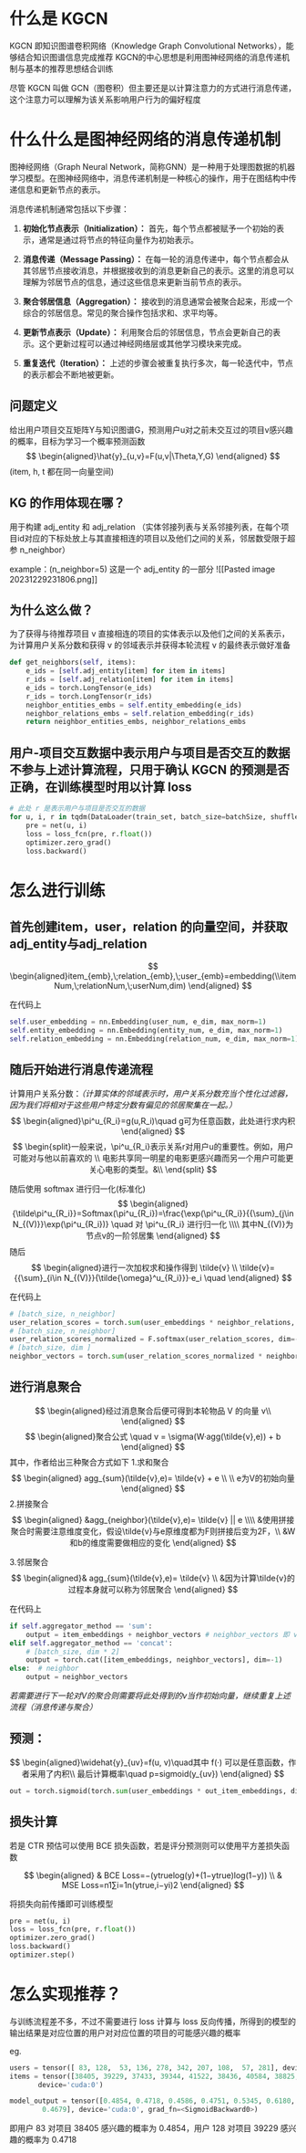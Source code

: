 # 什么是 KGCN

KGCN 即知识图谱卷积网络（Knowledge Graph Convolutional Networks），能够结合知识图谱信息完成推荐
KGCN的中心思想是利用图神经网络的消息传递机制与基本的推荐思想结合训练

尽管 KGCN 叫做 GCN（图卷积）但主要还是以计算注意力的方式进行消息传递，这个注意力可以理解为该关系影响用户行为的偏好程度

# 什么什么是图神经网络的消息传递机制
图神经网络（Graph Neural Network，简称GNN）是一种用于处理图数据的机器学习模型。在图神经网络中，消息传递机制是一种核心的操作，用于在图结构中传递信息和更新节点的表示。

消息传递机制通常包括以下步骤：

1. **初始化节点表示（Initialization）：** 首先，每个节点都被赋予一个初始的表示，通常是通过将节点的特征向量作为初始表示。
    
2. **消息传递（Message Passing）：** 在每一轮的消息传递中，每个节点都会从其邻居节点接收消息，并根据接收到的消息更新自己的表示。这里的消息可以理解为邻居节点的信息，通过这些信息来更新当前节点的表示。
    
3. **聚合邻居信息（Aggregation）：** 接收到的消息通常会被聚合起来，形成一个综合的邻居信息。常见的聚合操作包括求和、求平均等。
    
4. **更新节点表示（Update）：** 利用聚合后的邻居信息，节点会更新自己的表示。这个更新过程可以通过神经网络层或其他学习模块来完成。
    
5. **重复迭代（Iteration）：** 上述的步骤会被重复执行多次，每一轮迭代中，节点的表示都会不断地被更新。


## 问题定义
给出用户项目交互矩阵Y与知识图谱G，预测用户u对之前未交互过的项目v感兴趣的概率，目标为学习一个概率预测函数
$$
\begin{aligned}\hat{y}_{u,v}=F(u,v|\Theta,Y,G)
\end{aligned}
$$
(item, h, t 都在同一向量空间)

## KG 的作用体现在哪？
用于构建 adj_entity 和 adj_relation （实体邻接列表与关系邻接列表，在每个项目id对应的下标处放上与其直接相连的项目以及他们之间的关系，邻居数受限于超参 n_neighbor）

example：(n_neighbor=5)
这是一个 adj_entity 的一部分
![[Pasted image 20231229231806.png]]

## 为什么这么做？
为了获得与待推荐项目 v 直接相连的项目的实体表示以及他们之间的关系表示，为计算用户关系分数和获得 v 的邻域表示并获得本轮流程 v 的最终表示做好准备
````python
def get_neighbors(self, items):  
    e_ids = [self.adj_entity[item] for item in items]  
    r_ids = [self.adj_relation[item] for item in items]  
    e_ids = torch.LongTensor(e_ids)  
    r_ids = torch.LongTensor(r_ids)  
    neighbor_entities_embs = self.entity_embedding(e_ids)  
    neighbor_relations_embs = self.relation_embedding(r_ids)  
    return neighbor_entities_embs, neighbor_relations_embs
````

## 用户-项目交互数据中表示用户与项目是否交互的数据不参与上述计算流程，只用于确认 KGCN 的预测是否正确，在训练模型时用以计算 loss
````python
# 此处 r 是表示用户与项目是否交互的数据
for u, i, r in tqdm(DataLoader(train_set, batch_size=batchSize, shuffle=True)):
	pre = net(u, i)  
	loss = loss_fcn(pre, r.float())  
	optimizer.zero_grad()  
	loss.backward()
````

# 怎么进行训练

## 首先创建item，user，relation 的向量空间，并获取adj_entity与adj_relation

$$
\begin{aligned}item_{emb},\;relation_{emb},\;user_{emb}=embedding(\\itemNum,\;relationNum,\;userNum,dim)
\end{aligned}
$$

在代码上
````python
self.user_embedding = nn.Embedding(user_num, e_dim, max_norm=1)  
self.entity_embedding = nn.Embedding(entity_num, e_dim, max_norm=1)  
self.relation_embedding = nn.Embedding(relation_num, e_dim, max_norm=1)
````

## 随后开始进行消息传递流程

计算用户关系分数：*（计算实体的邻域表示时，用户关系分数充当个性化过滤器，因为我们将相对于这些用户特定分数有偏见的邻居聚集在一起。）*
$$
\begin{aligned}\pi^u_{R_i}=g(u,R_i)\quad g可为任意函数，此处进行求内积
\end{aligned}
$$
$$
\begin{split}一般来说，\pi^u_{R_i}表示关系r对用户u的重要性。例如，用户可能对与他以前喜欢的 \\
电影共享同一明星的电影更感兴趣而另一个用户可能更关心电影的类型。&\\
\end{split}
$$

随后使用 softmax 进行归一化(标准化)
$$
\begin{aligned}{\tilde\pi^u_{R_i}}=Softmax(\pi^u_{R_i})=\frac{\exp(\pi^u_{R_i}}{{\sum}_{j\in N_{(V)}}\exp(\pi^u_{R_i})} \quad 对 \pi^u_{R_i} 进行归一化 \\\\ 其中N_{(V)}为节点v的一阶邻居集
\end{aligned}
$$
随后
$$
\begin{aligned}进行一次加权求和操作得到 \tilde{v} \\
\tilde{v}={{\sum}_{i\in N_{(V)}}{\tilde{\omega}^u_{R_i}}}·e_i \quad 
\end{aligned}
$$


在代码上
````python
# [batch_size, n_neighbor]  
user_relation_scores = torch.sum(user_embeddings * neighbor_relations, dim=2)  
# [batch_size, n_neighbor]  
user_relation_scores_normalized = F.softmax(user_relation_scores, dim=-1)
# [batch_size, dim ]  
neighbor_vectors = torch.sum(user_relation_scores_normalized * neighbor_entitys, dim=1)
````

## 进行消息聚合
$$
\begin{aligned}经过消息聚合后便可得到本轮物品 V 的向量 v\\
\end{aligned}
$$
$$
\begin{aligned}聚合公式 \quad v = \sigma(W·agg(\tilde{v},e)) + b
\end{aligned}
$$
其中，作者给出三种聚合方式如下
1.求和聚合
$$
\begin{aligned} agg_{sum}(\tilde{v},e)= \tilde{v} + e \\
\\ e为V的初始向量
\end{aligned}
$$
2.拼接聚合
$$
\begin{aligned} &agg_{neighbor}(\tilde{v},e)= \tilde{v} || e \\\\
&使用拼接聚合时需要注意维度变化，假设\tilde{v}与e原维度都为F则拼接后变为2F，\\ &W和b的维度需要做相应的变化
\end{aligned}
$$

3.邻居聚合
$$
\begin{aligned}& agg_{sum}(\tilde{v},e)= \tilde{v} \\
&因为计算\tilde{v}的过程本身就可以称为邻居聚合
\end{aligned}
$$

在代码上
````python
if self.aggregator_method == 'sum':  
    output = item_embeddings + neighbor_vectors # neighbor_vectors 即 v波浪
elif self.aggregator_method == 'concat':  
    # [batch_size, dim * 2]  
    output = torch.cat([item_embeddings, neighbor_vectors], dim=-1)  
else:  # neighbor  
    output = neighbor_vectors
````

*若需要进行下一轮对V的聚合则需要将此处得到的v当作初始向量，继续重复上述流程（消息传递与聚合）*

## 预测：
$$
\begin{aligned}\widehat{y}_{uv}=f(u, v)\quad其中 f(·) 可以是任意函数，作者采用了内积\\
最后计算概率\quad p=sigmoid(y_{uv})
\end{aligned}
$$
````python
out = torch.sigmoid(torch.sum(user_embeddings * out_item_embeddings, dim=-1))
````

## 损失计算
若是 CTR 预估可以使用 BCE 损失函数，若是评分预测则可以使用平方差损失函数

$$
\begin{aligned} & BCE Loss=−(ytrue​log(y)+(1−ytrue​)log(1−y)) \\
& MSE Loss=n1​∑i=1n​(ytrue,i​−yi​)2
\end{aligned}
$$

将损失向前传播即可训练模型
````python
pre = net(u, i)  
loss = loss_fcn(pre, r.float())  
optimizer.zero_grad()  
loss.backward()  
optimizer.step()
````


# 怎么实现推荐？

与训练流程差不多，不过不需要进行 loss 计算与 loss 反向传播，所得到的模型的输出结果是对应位置的用户对对应位置的项目的可能感兴趣的概率

eg.
````python
users = tensor([ 83, 128,  53, 136, 278, 342, 207, 108,  57, 281], device='cuda:0')
items = tensor([38405, 39229, 37433, 39344, 41522, 38436, 40584, 38825, 37578, 41551],
       device='cuda:0')

model_output = tensor([0.4854, 0.4718, 0.4586, 0.4751, 0.5345, 0.6180, 0.5312, 0.4486, 0.4963,
        0.4679], device='cuda:0', grad_fn=<SigmoidBackward0>)
````
即用户 83 对项目 38405 感兴趣的概率为 0.4854，用户 128 对项目 39229 感兴趣的概率为 0.4718